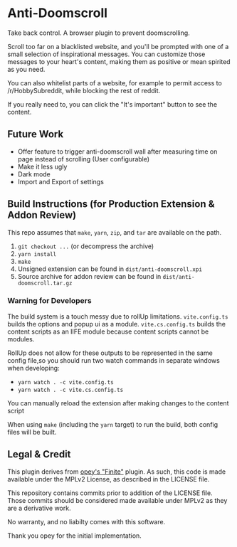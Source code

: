 # Anti-Doomscroll

Take back control.
A browser plugin to prevent doomscrolling.

Scroll too far on a blacklisted website, and you'll be prompted with one of
a small selection of inspirational messages. You can customize those
messages to your heart's content, making them as positive or mean spirited
as you need.

You can also whitelist parts of a website, for example to permit access to
/r/HobbySubreddit, while blocking the rest of reddit.

If you really need to, you can click the "It's important" button to see
the content.

## Future Work
- Offer feature to trigger anti-doomscroll wall after measuring time on page instead of scrolling (User configurable)
- Make it less ugly
- Dark mode
- Import and Export of settings

## Build Instructions (for Production Extension & Addon Review)
This repo assumes that `make`, `yarn`, `zip`, and `tar` are available on the
path.

1. `git checkout ...` (or decompress the archive)
2. `yarn install`
3. `make`
4. Unsigned extension can be found in `dist/anti-doomscroll.xpi`
5. Source archive for addon review can be found in `dist/anti-doomscroll.tar.gz`

### Warning for Developers
The build system is a touch messy due to rollUp limitations. `vite.config.ts`
builds the options and popup ui as a module. `vite.cs.config.ts` builds the
content scripts as an IIFE module because content scripts cannot be modules.

RollUp does not allow for these outputs to be represented in the same
config file,so you should run two watch commands in separate windows when
developing:
- `yarn watch . -c vite.config.ts`
- `yarn watch . -c vite.cs.config.ts`

You can manually reload the extension after making changes to the content script

When using `make` (including the `yarn` target) to run the build, both
config files will be built.

## Legal & Credit
This plugin derives from [opey's "Finite"](https://addons.mozilla.org/en-US/firefox/addon/finite/) plugin. As such,
this code is made available under the MPLv2 License, as described in the LICENSE
file.

This repository contains commits prior to addition of the LICENSE file. Those
commits should be considered made available under MPLv2 as they are a
derivative work.

No warranty, and no liabilty comes with this software.

Thank you opey for the initial implementation.
